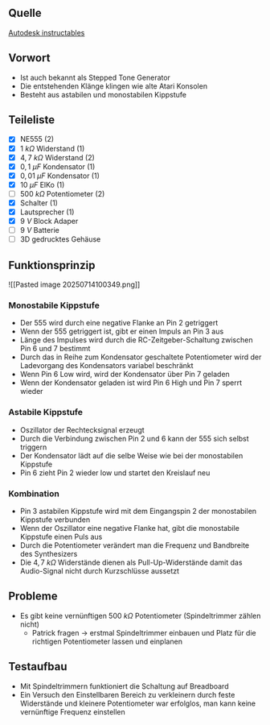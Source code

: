 ## Quelle
[Autodesk instructables](https://www.instructables.com/Atari-Punk-Console-Synthesizer/)
## Vorwort
- Ist auch bekannt als Stepped Tone Generator
- Die entstehenden Klänge klingen wie alte Atari Konsolen
- Besteht aus astabilen und monostabilen Kippstufe
## Teileliste
- [x] NE555 (2)
- [x] $1\ k\Omega$ Widerstand (1)
- [x] $4,7\ k\Omega$ Widerstand (2)
- [x] $0,1\ \mu F$ Kondensator (1)
- [x] $0,01\ \mu F$ Kondensator (1)
- [x] $10\ \mu F$ ElKo (1)
- [ ] $500\ k\Omega$ Potentiometer (2)
- [x] Schalter (1)
- [x] Lautsprecher (1)
- [x] $9\ V$ Block Adaper
- [ ] $9\ V$ Batterie
- [ ] 3D gedrucktes Gehäuse
## Funktionsprinzip
![[Pasted image 20250714100349.png]]
### Monostabile Kippstufe
- Der 555 wird durch eine negative Flanke an Pin 2 getriggert
- Wenn der 555 getriggert ist, gibt er einen Impuls an Pin 3 aus
- Länge des Impulses wird durch die RC-Zeitgeber-Schaltung zwischen Pin 6 und 7 bestimmt
- Durch das in Reihe zum Kondensator geschaltete Potentiometer wird der Ladevorgang des Kondensators variabel beschränkt
- Wenn Pin 6 Low wird, wird der Kondensator über Pin 7 geladen
- Wenn der Kondensator geladen ist wird Pin 6 High und Pin 7 sperrt wieder
### Astabile Kippstufe
- Oszillator der Rechtecksignal erzeugt
- Durch die Verbindung zwischen Pin 2 und 6 kann der 555 sich selbst triggern
- Der Kondensator lädt auf die selbe Weise wie bei der monostabilen Kippstufe
- Pin 6 zieht Pin 2 wieder low und startet den Kreislauf neu
### Kombination
- Pin 3 astabilen Kippstufe wird mit dem Eingangspin 2 der monostabilen Kippstufe verbunden
- Wenn der Oszillator eine negative Flanke hat, gibt die monostabile Kippstufe einen Puls aus
- Durch die Potentiometer verändert man die Frequenz und Bandbreite des Synthesizers
- Die $4,7\ k\Omega$ Widerstände dienen als Pull-Up-Widerstände damit das Audio-Signal nicht durch Kurzschlüsse aussetzt
## Probleme
- Es gibt keine vernünftigen $500\ k\Omega$ Potentiometer (Spindeltrimmer zählen nicht)
	- Patrick fragen -> erstmal Spindeltrimmer einbauen und Platz für die richtigen Potentiometer lassen und einplanen
## Testaufbau
- Mit Spindeltrimmern funktioniert die Schaltung auf Breadboard
- Ein Versuch den Einstellbaren Bereich zu verkleinern durch feste Widerstände und kleinere Potentiometer war erfolglos, man kann keine vernünftige Frequenz einstellen